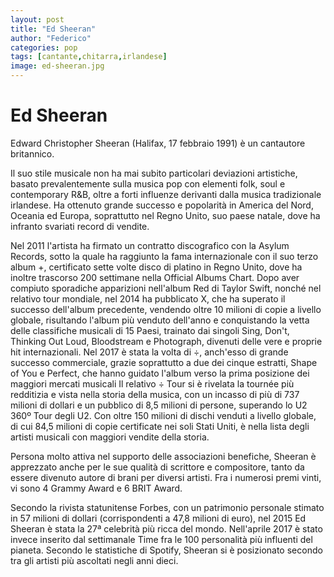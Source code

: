 ```yaml
---
layout: post
title: "Ed Sheeran"
author: "Federico"
categories: pop
tags: [cantante,chitarra,irlandese]
image: ed-sheeran.jpg
---
```


# Ed Sheeran

Edward Christopher Sheeran (Halifax, 17 febbraio 1991) è un cantautore britannico.

Il suo stile musicale non ha mai subito particolari deviazioni artistiche, basato prevalentemente sulla musica pop con elementi folk, soul e contemporary R&B, oltre a forti influenze derivanti dalla musica tradizionale irlandese. Ha ottenuto grande successo e popolarità in America del Nord, Oceania ed Europa, soprattutto nel Regno Unito, suo paese natale, dove ha infranto svariati record di vendite.

Nel 2011 l'artista ha firmato un contratto discografico con la Asylum Records, sotto la quale ha raggiunto la fama internazionale con il suo terzo album +, certificato sette volte disco di platino in Regno Unito, dove ha inoltre trascorso 200 settimane nella Official Albums Chart. Dopo aver compiuto sporadiche apparizioni nell'album Red di Taylor Swift, nonché nel relativo tour mondiale, nel 2014 ha pubblicato X, che ha superato il successo dell'album precedente, vendendo oltre 10 milioni di copie a livello globale, risultando l'album più venduto dell'anno e conquistando la vetta delle classifiche musicali di 15 Paesi, trainato dai singoli Sing, Don't, Thinking Out Loud, Bloodstream e Photograph, divenuti delle vere e proprie hit internazionali. Nel 2017 è stata la volta di ÷, anch'esso di grande successo commerciale, grazie soprattutto a due dei cinque estratti, Shape of You e Perfect, che hanno guidato l'album verso la prima posizione dei maggiori mercati musicali Il relativo ÷ Tour si è rivelata la tournée più redditizia e vista nella storia della musica, con un incasso di più di 737 milioni di dollari e un pubblico di 8,5 milioni di persone, superando lo U2 360º Tour degli U2. Con oltre 150 milioni di dischi venduti a livello globale, di cui 84,5 milioni di copie certificate nei soli Stati Uniti, è nella lista degli artisti musicali con maggiori vendite della storia.

Persona molto attiva nel supporto delle associazioni benefiche, Sheeran è apprezzato anche per le sue qualità di scrittore e compositore, tanto da essere divenuto autore di brani per diversi artisti. Fra i numerosi premi vinti, vi sono 4 Grammy Award e 6 BRIT Award.

Secondo la rivista statunitense Forbes, con un patrimonio personale stimato in 57 milioni di dollari (corrispondenti a 47,8 milioni di euro), nel 2015 Ed Sheeran è stata la 27ª celebrità più ricca del mondo. Nell'aprile 2017 è stato invece inserito dal settimanale Time fra le 100 personalità più influenti del pianeta. Secondo le statistiche di Spotify, Sheeran si è posizionato secondo tra gli artisti più ascoltati negli anni dieci. 
